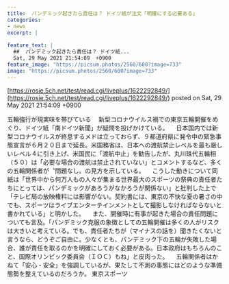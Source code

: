 ```yaml
---
title:  パンデミック起きたら責任は？ ドイツ紙が注文「明確にする必要ある」 
categories:
- news
excerpt: |
  
feature_text: |
  ##  パンデミック起きたら責任は？ ドイツ紙...
  Sat, 29 May 2021 21:54:09  +0900
feature_image: "https://picsum.photos/2560/600?image=733"
image: "https://picsum.photos/2560/600?image=733"
---
```


[https://rosie.5ch.net/test/read.cgi/liveplus/1622292849/](https://rosie.5ch.net/test/read.cgi/liveplus/1622292849/)
posted on Sat, 29 May 2021 21:54:09  +0900

<!--more-->

五輪強行が現実味を帯びている 　新型コロナウイルス禍での東京五輪開催をめぐり、ドイツ紙「南ドイツ新聞」が疑問を投げかけている。 　日本国内では新型コロナウイルスが終息するメドは立っておらず、９都道府県に発令中の緊急事態宣言が６月２０日まで延長。米国務省は、日本への渡航禁止レベルを最も厳しいレベル４に引き上げ、米国民に「渡航中止」を勧告したが、丸川珠代五輪相（５０）は「必要な場合の渡航は禁止されていない」とコメントするなど、多くの五輪関係者が〝問題なし〟の見方を示している。 　こうした動きについて同紙は「世界中から何万人もの人々が集まる世界最大のスポーツの祭典の責任者たちにとっては、パンデミックがあろうがなかろうが関係ない」と批判した上で「テレビ局の放映権料には影響がない。契約書には、東京の不快な夏の暑さの中でも、スポーツはライブエンターテインメントとして撮影しなければならないと書かれている」と明かした。 　また、開催時に有事が起きた場合の責任問題についても言及。「パンデミック克服の象徴としての五輪開催は多くの人がリスクは大きいと考えている。でも、責任者たちが（マイナスの話を）聞きたくないと言うなら、どうぞご自由に。少なくとも、パンデミック下の五輪が失敗した場合、誰が責任を取るのかを明確にしておく必要がある。日本政府はもちろんのこと、国際オリンピック委員会（ＩＯＣ）もね」と皮肉った。 　五輪関係者はかねて「安心・安全」を強調しているが、果たして不測の事態にはどのような準備態勢を整えているのだろうか。 東京スポーツ
